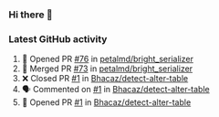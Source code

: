 ### Hi there 👋


### Latest GitHub activity
<!--START_SECTION:activity-->
1. 💪 Opened PR [#76](https://github.com/petalmd/bright_serializer/pull/76) in [petalmd/bright_serializer](https://github.com/petalmd/bright_serializer)
2. 🎉 Merged PR [#73](https://github.com/petalmd/bright_serializer/pull/73) in [petalmd/bright_serializer](https://github.com/petalmd/bright_serializer)
3. ❌ Closed PR [#1](https://github.com/Bhacaz/detect-alter-table/pull/1) in [Bhacaz/detect-alter-table](https://github.com/Bhacaz/detect-alter-table)
4. 🗣 Commented on [#1](https://github.com/Bhacaz/detect-alter-table/issues/1) in [Bhacaz/detect-alter-table](https://github.com/Bhacaz/detect-alter-table)
5. 💪 Opened PR [#1](https://github.com/Bhacaz/detect-alter-table/pull/1) in [Bhacaz/detect-alter-table](https://github.com/Bhacaz/detect-alter-table)
<!--END_SECTION:activity-->

<!--
**Bhacaz/bhacaz** is a ✨ _special_ ✨ repository because its `README.md` (this file) appears on your GitHub profile.

Here are some ideas to get you started:

- 🔭 I’m currently working on ...
- 🌱 I’m currently learning ...
- 👯 I’m looking to collaborate on ...
- 🤔 I’m looking for help with ...
- 💬 Ask me about ...
- 📫 How to reach me: ...
- 😄 Pronouns: ...
- ⚡ Fun fact: ...
-->
